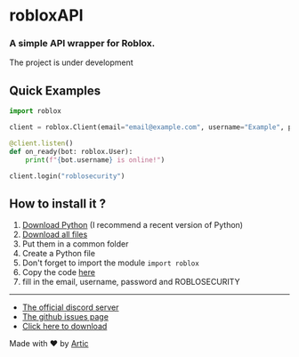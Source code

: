 # robloxAPI

### A simple API wrapper for Roblox.

The project is under development

## Quick Examples

```python
import roblox

client = roblox.Client(email="email@example.com", username="Example", password="Example")

@client.listen()
def on_ready(bot: roblox.User):
    print(f"{bot.username} is online!")

client.login("roblosecurity")
```

## How to install it ?

1. [Download Python](https://www.python.org/downloads/) (I recommend a recent version of Python)
2. [Download all files](https://github.com/ArticOff/discord_akerno/archive/refs/heads/main.zip)
3. Put them in a common folder
4. Create a Python file
5. Don't forget to import the module `import roblox`
6. Copy the code [here](https://github.com/ArticOff/robloxAPI/tree/main#quick-examples)
7. fill in the email, username, password and ROBLOSECURITY

***

- [The official discord server](https://discord.com/invite/h7YFnP45jv)
- [The github issues page](https://github.com/ArticOff/robloxAPI/issues)
- [Click here to download](https://github.com/ArticOff/robloxAPI/archive/refs/heads/main.zip)

Made with ❤️ by [Artic](https://discord.com/users/855783629047988274)
